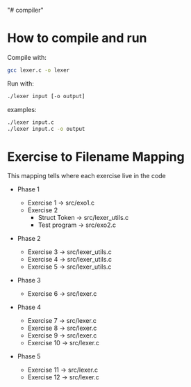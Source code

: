 "# compiler" 

# How to compile and run
Compile with:
```bash
gcc lexer.c -o lexer
```

Run with:
```bash
./lexer input [-o output]
```

examples:
```bash
./lexer input.c
./lexer input.c -o output
```


# Exercise to Filename Mapping
This mapping tells where each exercise live in the code

- Phase 1
  - Exercise 1 → src/exo1.c
  - Exercise 2 
    - Struct Token → src/lexer_utils.c
    - Test program → src/exo2.c

- Phase 2
  - Exercise 3 → src/lexer_utils.c
  - Exercise 4 → src/lexer_utils.c
  - Exercise 5 → src/lexer_utils.c

- Phase 3
  - Exercise 6 → src/lexer.c

- Phase 4
  - Exercise 7 → src/lexer.c
  - Exercise 8 → src/lexer.c
  - Exercise 9 → src/lexer.c
  - Exercise 10 → src/lexer.c

- Phase 5
  - Exercise 11 → src/lexer.c
  - Exercise 12 → src/lexer.c
